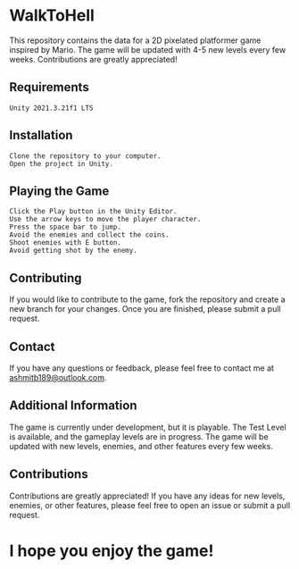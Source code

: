 # WalkToHell

This repository contains the data for a 2D pixelated platformer game inspired by Mario. The game will be updated with 4-5 new levels every few weeks. Contributions are greatly appreciated!

## Requirements

    Unity 2021.3.21f1 LTS

## Installation

    Clone the repository to your computer.
    Open the project in Unity.

## Playing the Game

    Click the Play button in the Unity Editor.
    Use the arrow keys to move the player character.
    Press the space bar to jump.
    Avoid the enemies and collect the coins.
    Shoot enemies with E button.
    Avoid getting shot by the enemy.

## Contributing

If you would like to contribute to the game, fork the repository and create a new branch for your changes. Once you are finished, please submit a pull request.

## Contact

If you have any questions or feedback, please feel free to contact me at ashmitb189@outlook.com.

## Additional Information

The game is currently under development, but it is playable. The Test Level is available, and the gameplay levels are in progress. The game will be updated with new levels, enemies, and other features every few weeks.

## Contributions

Contributions are greatly appreciated! If you have any ideas for new levels, enemies, or other features, please feel free to open an issue or submit a pull request.

# I hope you enjoy the game!
